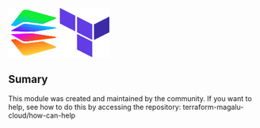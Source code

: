 <img title="a title" alt="Logo da magalu cloud" src="./img/magalu.png" width="100" height="100">  <img title="a title" alt="Logo do terraform" src="./img/terraform.png" width="100" height="100">


## Sumary
This module was created and maintained by the community. If you want to help, see how to do this by accessing the repository:
terraform-magalu-cloud/how-can-help